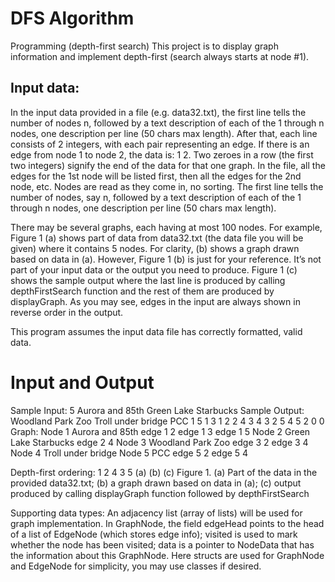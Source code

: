 # DFS Algorithm
Programming (depth-first search) This project is to display graph information and implement depth-first (search always starts at node #1).

## Input data: 
In the input data provided in a file (e.g. data32.txt), the first line tells the number of nodes n, followed by a text description of each of the 1 through n nodes, one description per line (50 chars max length). 
After that, each line consists of 2 integers, with each pair representing an edge. If there is an edge from node 1 to node 2, the data is: 1 2. 
Two zeroes in a row (the first two integers) signify the end of the data for that one graph. 
In the file, all the edges for the 1st node will be listed first, then all the edges for the 2nd node, etc. Nodes are read as they come in, no sorting.
The first line tells the number of nodes, say n, followed by a text description of each of the 1 through n nodes, one description per line (50 chars max length).

There may be several graphs, each having at most 100 nodes. 
For example, Figure 1 (a) shows part of data from data32.txt (the data file you will be given) where it contains 5 nodes. 
For clarity, (b) shows a graph drawn based on data in (a). However, Figure 1 (b) is just for your reference. It’s not part of your input data or the output you need to produce. 
Figure 1 (c) shows the sample output where the last line is produced by calling depthFirstSearch function and the rest of them are produced by displayGraph. As you may see, edges in the input are always shown in reverse order in the output.

This program assumes the input data file has correctly formatted, valid data.

# Input and Output
Sample Input: 5 Aurora and 85th Green Lake Starbucks
Sample Output: Woodland Park Zoo Troll under bridge PCC 1 5 1 3 1 2 2 4 3 4 3 2 5 4 5 2 0 0 Graph: Node 1 Aurora and 85th edge 1 2 edge 1 3 edge 1 5 Node 2 Green Lake Starbucks edge 2 4 Node 3 Woodland Park Zoo edge 3 2 edge 3 4 Node 4 Troll under bridge Node 5 PCC edge 5 2 edge 5 4

Depth-first ordering: 1 2 4 3 5 (a) (b) (c) Figure 1. (a) Part of the data in the provided data32.txt; (b) a graph drawn based on data in (a); (c) output produced by calling displayGraph function followed by depthFirstSearch

Supporting data types: An adjacency list (array of lists) will be used for graph implementation. In GraphNode, the field edgeHead points to the head of a list of EdgeNode (which stores edge info); visited is used to mark whether the node has been visited; data is a pointer to NodeData that has the information about this GraphNode. 
Here structs are used for GraphNode and EdgeNode for simplicity, you may use classes if desired.
